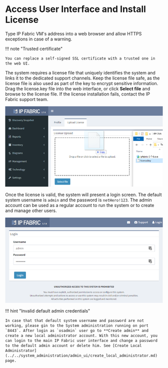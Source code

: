 # Access User Interface and Install License

Type IP Fabric VM's address into a web browser and allow HTTPS exceptions in case of a warning.

!!! note "Trusted certificate"

    You can replace a self-signed SSL certificate with a trusted one in the web UI.

The system requires a license file that uniquely identifies the system and links it to the dedicated support channels. Keep the license file safe, as the license file is also used as part of the key to encrypt sensitive information. Drag the license.key file into the web interface, or click **Select file** and browse to the license file. If the license installation fails, contact the IP Fabric support team.

![IPF License](ui_license.png)

Once the license is valid, the system will present a login screen. The default system username is `admin` and the password is `netHero!123`. The admin account can be used as a regular account to run the system or to create and manage other users.

![IPF admin](ui_admin.png)

!!! hint "Invalid default admin credentials"

    In case that that default system username and password are not working, please gin to the System administration running on port `8443`. After login as `osadmin` user go to **Create admin** and create a new local administrator account. With this new account, you can login to the main IP Fabric user interface and change a password to the default admin account or delete him. See [Create Local Administrator](../../system_administration/admin_ui/create_local_administrator.md) page.
